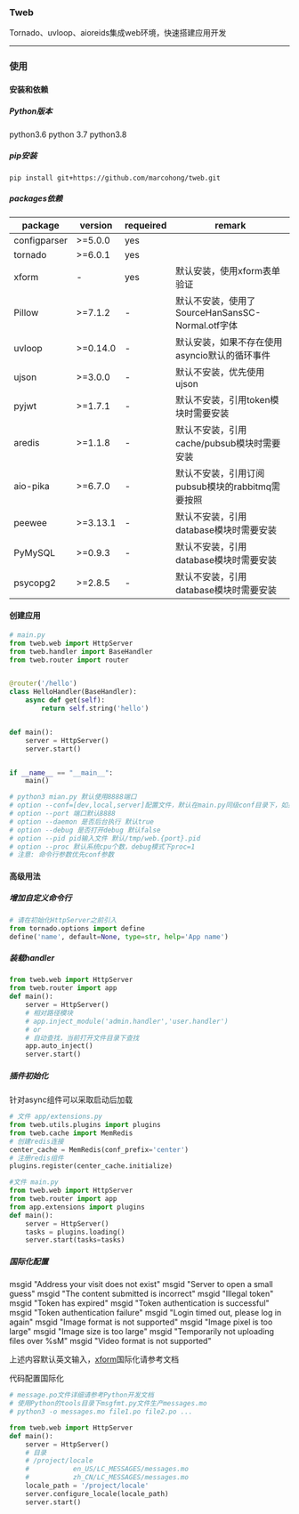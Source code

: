 ### Tweb

Tornado、uvloop、aioreids集成web环境，快速搭建应用开发

------

### 使用

#### 安装和依赖

##### Python版本

python3.6 python 3.7 python3.8

##### pip安装

```shell
pip install git+https://github.com/marcohong/tweb.git
```

##### packages依赖

| package      | version  | requeired | remark                                           |
| ------------ | -------- | --------- | ------------------------------------------------ |
| configparser | >=5.0.0  | yes       |                                                  |
| tornado      | >=6.0.1  | yes       |                                                  |
| xform        | -        | yes       | 默认安装，使用xform表单验证                      |
| Pillow       | >=7.1.2  | -         | 默认不安装，使用了SourceHanSansSC-Normal.otf字体 |
| uvloop       | >=0.14.0 | -         | 默认安装，如果不存在使用asyncio默认的循环事件    |
| ujson        | >=3.0.0  | -         | 默认不安装，优先使用ujson                        |
| pyjwt        | >=1.7.1  | -         | 默认不安装，引用token模块时需要安装              |
| aredis       | >=1.1.8  | -         | 默认不安装，引用cache/pubsub模块时需要安装       |
| aio-pika     | >=6.7.0  | -         | 默认不安装，引用订阅pubsub模块的rabbitmq需要按照 |
| peewee       | >=3.13.1 | -         | 默认不安装，引用database模块时需要安装           |
| PyMySQL      | >=0.9.3  | -         | 默认不安装，引用database模块时需要安装           |
| psycopg2     | >=2.8.5  | -         | 默认不安装，引用database模块时需要安装           |

#### 创建应用

```python
# main.py
from tweb.web import HttpServer
from tweb.handler import BaseHandler
from tweb.router import router


@router('/hello')
class HelloHandler(BaseHandler):
    async def get(self):
        return self.string('hello')


def main():
    server = HttpServer()
    server.start()


if __name__ == "__main__":
    main()

# python3 mian.py 默认使用8888端口
# option --conf=[dev,local,server]配置文件，默认在main.py同级conf目录下，如果没有启动前默认创建conf/server.conf
# option --port 端口默认8888
# option --daemon 是否后台执行 默认true
# option --debug 是否打开debug 默认false
# option --pid pid输入文件 默认/tmp/web.{port}.pid
# option --proc 默认系统cpu个数，debug模式下proc=1
# 注意: 命令行参数优先conf参数
```

#### 高级用法

##### 增加自定义命令行

```python
# 请在初始化HttpServer之前引入
from tornado.options import define
define('name', default=None, type=str, help='App name')
```

##### 装载handler

```python
from tweb.web import HttpServer
from tweb.router import app
def main():
    server = HttpServer()
    # 相对路径模块
    # app.inject_module('admin.handler','user.handler')
    # or
    # 自动查找，当前打开文件目录下查找
    app.auto_inject()
    server.start()
```

##### 插件初始化

针对async组件可以采取启动后加载

```python
# 文件 app/extensions.py
from tweb.utils.plugins import plugins
from tweb.cache import MemRedis
# 创建redis连接
center_cache = MemRedis(conf_prefix='center')
# 注册redis组件
plugins.register(center_cache.initialize)

#文件 main.py
from tweb.web import HttpServer
from tweb.router import app
from app.extensions import plugins
def main():
    server = HttpServer()
    tasks = plugins.loading()
    server.start(tasks=tasks)
```

##### 国际化配置

msgid "Address your visit does not exist"
msgid "Server to open a small guess"
msgid "The content submitted is incorrect"
msgid "Illegal token"
msgid "Token has expired"
msgid "Token authentication is successful"
msgid "Token authentication failure"
msgid "Login timed out, please log in again"
msgid "Image format is not supported"
msgid "Image pixel is too large"
msgid "Image size is too large"
msgid "Temporarily not uploading files over %sM"
msgid "Video format is not supported"

上述内容默认英文输入，[xform](https://github.com/marcohong/xform)国际化请参考文档

代码配置国际化

```python
# message.po文件详细请参考Python开发文档
# 使用Python的tools目录下msgfmt.py文件生产messages.mo
# python3 -o messages.mo file1.po file2.po ...

from tweb.web import HttpServer
def main():
    server = HttpServer()
    # 目录
    # /project/locale
    #           en_US/LC_MESSAGES/messages.mo
    #           zh_CN/LC_MESSAGES/messages.mo
    locale_path = '/project/locale'
    server.configure_locale(locale_path)
    server.start()
```

